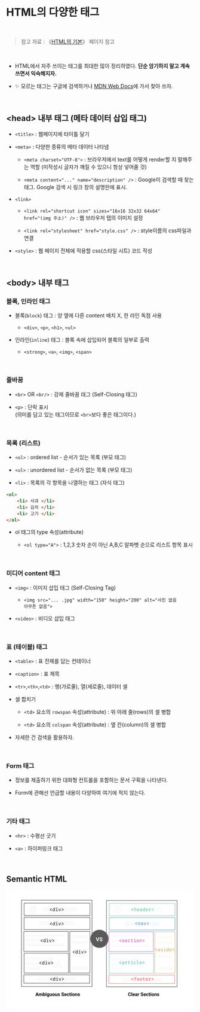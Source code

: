 # HTML의 다양한 태그

<br/>

>  참고 자료 : 《<a href="https://github.com/SangYoonLee1231/TIL/blob/main/HTML%20%26%20CSS/html_basic_concept.md">HTML의 기본</a>》 페이지 참고

<br/>

* HTML에서 자주 쓰이는 태그를 최대한 많이 정리하였다. <strong>단순 암기하지 말고 계속 쓰면서 익숙해지자.</strong>

* ✨ 모르는 태그는 구글에 검색하거나 <a href="https://developer.mozilla.org/ko/docs/Web/HTML/Element">MDN Web Docs</a>에 가서 찾아 쓰자. <br/>
<br/>

## \<head> 내부 태그 (메타 데이터 삽입 태그)

* <code>\<title></code> : 웹페이지에 타이틀 달기

* <code>\<meta></code> :  다양한 종류의 메타 데이터 나타냄
  
  * <code>\<meta charset="UTF-8"></code> : 브라우저에서 text를 어떻게 render할 지 말해주는 역할 (미작성시 글자가 깨질 수 있으니 항상 넣어줄 것)
  
  * <code>\<meta content="..." name="description" /></code> : Google이 검색할 때 찾는 태그. Google 검색 시 링크 창의 설명란에 표시.

* <code>\<link></code>

  * <code>\<link rel="shortcut icon" sizes="16x16 32x32 64x64" href="(img 주소)" /></code> : 웹 브라우저 탭의 이미지 설정

  * <code>\<link rel="stylesheet" href="style.css" /></code> : style이름의 css파일과 연결

* <code>\<style></code> : 웹 페이지 전체에 적용할 css(스타일 시트) 코드 작성

<br/>

## \<body> 내부 태그

### 블록, 인라인 태그
    
* 블록(<code>block</code>) 태그 : 양 옆에 다른 content 배치 X, 한 라인 독점 사용
    
    * <code>\<div></code>, <code>\<p></code>, <code>\<h1></code>, <code>\<ul></code>
    
* 인라인(<code>inline</code>) 태그 : 블록 속에 삽입되어 블록의 일부로 출력
    
    * <code>\<strong></code>, <code>\<a></code>, <code>\<img></code>, <code>\<span></code>

<br/>

### 줄바꿈

* <code>\<br></code> OR <code>\<br/></code> : 강제 줄바꿈 태그 (Self-Closing 태그)

* <code>\<p></code> : 단락 표시  
(의미를 담고 있는 태그이므로 <code>\<br></code>보다 좋은 태그이다.)

<br/>

### 목록 (리스트)

* <code>\<ol></code> : ordered list - 순서가 있는 목록 (부모 태그)

* <code>\<ul></code> : unordered list - 순서가 없는 목록 (부모 태그)

* <code>\<li></code> : 목록의 각 항목을 나열하는 태그 (자식 태그)

```html
<ol>
    <li> 사과 </li>
    <li> 김치 </li>
    <li> 고기 </li>
</ol>
```

* ol 태그의 type 속성(attribute) 

  * <code>\<ol type="A"></code> : 1,2,3 숫자 순이 아닌 A,B,C 알파벳 순으로 리스트 항목 표시

<br/>

### 미디어 content 태그

* <code>\<img></code> : 이미지 삽입 태그 (Self-Closing Tag)

  * <code>\<img src="... .jpg" width="150" height="200" alt="사진 없음 아무튼 없음"></code>

* <code>\<video></code> : 비디오 삽입 태그

<br/>

### 표 (테이블) 태그

* <code>\<table></code> : 표 전체를 담는 컨테이너

* <code>\<caption></code> : 표 제목

* <code>\<tr></code>,<code>\<th></code>,<code>\<td></code> : 행(가로줄), 열(세로줄), 데이터 셀

* 셀 합치기

  * <code>\<td></code> 요소의 <code>rowspan</code> 속성(attribute) : 위 아래 줄(rows)의 셀 병합

  * <code>\<td></code> 요소의 <code>colspan</code> 속성(attribute) : 옆 칸(column)의 셀 병합

* 자세한 건 검색을 활용하자.

<br/>

### Form 태그

* 정보를 제출하기 위한 대화형 컨트롤을 포함하는 문서 구획을 나타낸다.

* Form에 관해선 언급할 내용이 다양하여 여기에 적지 않는다.

<br/>

### 기타 태그

* <code>\<hr></code> : 수평선 긋기

* <code>\<a></code> : 하이퍼링크 태그

<br/>

## Semantic HTML

<img src="img/html_semantic.jpeg">
